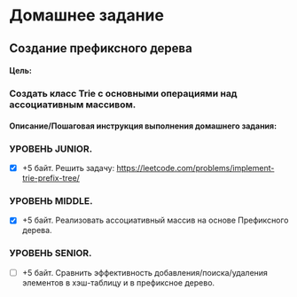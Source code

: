 # Домашнее задание
## Создание префиксного дерева
#### Цель:
### Создать класс Trie с основными операциями над ассоциативным массивом.

#### Описание/Пошаговая инструкция выполнения домашнего задания:
### УРОВЕНЬ JUNIOR.
- [x] +5 байт. Решить задачу: https://leetcode.com/problems/implement-trie-prefix-tree/
### УРОВЕНЬ MIDDLE.
- [x] +5 байт. Реализовать ассоциативный массив на основе Префиксного дерева.
### УРОВЕНЬ SENIOR.
- [ ] +5 байт. Сравнить эффективность добавления/поиска/удаления элементов в хэш-таблицу и в префиксное дерево.